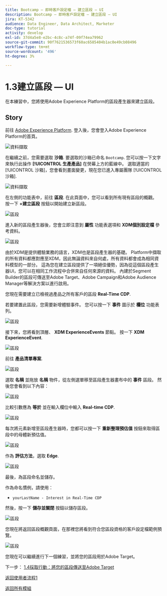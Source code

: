 ```yaml
---
title: Bootcamp — 即時客戶設定檔 — 建立區段 — UI
description: Bootcamp — 即時客戶設定檔 — 建立區段 — UI
jira: KT-5342
audience: Data Engineer, Data Architect, Marketer
doc-type: tutorial
activity: develop
exl-id: 37d4a5e8-e2bc-4c8c-a74f-09f74ea79962
source-git-commit: 90f7621536573f60ac6585404b1ac0e49cb08496
workflow-type: tm+mt
source-wordcount: '496'
ht-degree: 3%

---
```


# 1.3建立區段 — UI

在本練習中，您將使用Adobe Experience Platform的區段產生器來建立區段。

## Story

前往 [Adobe Experience Platform](https://experience.adobe.com/platform). 登入後，您會登入Adobe Experience Platform的首頁。

![資料擷取](./images/home.png)

在繼續之前，您需要選取 **沙箱**. 要選取的沙箱已命名 ``Bootcamp``. 您可以按一下文字來執行此操作 **[!UICONTROL 生產產品]** 在熒幕上方的藍線中。 選取適當的 [!UICONTROL 沙箱]，您會看到畫面變更，現在您已進入專屬團隊 [!UICONTROL 沙箱].

![資料擷取](./images/sb1.png)

在左側的功能表中，前往 **區段**. 在此頁面中，您可以看到所有現有區段的概觀。 按一下 **+建立區段** 按鈕以開始建立新區段。

![區段](./images/menuseg.png)

進入新的區段產生器後，您會立即注意到 **屬性** 功能表選項和 **XDM個別設定檔** 參考資料。

![區段](./images/segmentationui.png)

由於XDM是提供體驗業務的語言，XDM也是區段產生器的基礎。 Platform中擷取的所有資料都應對應至XDM，因此無論資料來自何處，所有資料都會成為相同資料模型的一部分。 這為您在建立區段提供了一項絕佳優勢，因為從這個區段產生器UI，您可以在相同工作流程中合併來自任何來源的資料。 內建於Segment Builder的區段可傳送至Adobe Target、Adobe Campaign和Adobe Audience Manager等解決方案以進行啟用。

您現在需要建立已檢視過產品之所有客戶的區段 **Real-Time CDP**.

若要建置此區段，您需要新增體驗事件。 您可以按一下 **事件** 圖示於 **欄位** 功能表列。

![區段](./images/findee.png)

接下來，您將看到頂層、 **XDM ExperienceEvents** 節點。 按一下 **XDM ExperienceEvent**.

![區段](./images/see.png)

前往 **產品清單專案**.

![區段](./images/plitems.png)

選取 **名稱** 並拖放 **名稱** 物件，從左側選單移至區段產生器畫布中的 **事件** 區段。 然後您會看到以下內容：

![區段](./images/eewebpdtlname.png)

比較引數應為 **等於** 並在輸入欄位中輸入 **Real-time CDP**.

![區段](./images/pv.png)

每次將元素新增至區段產生器時，您都可以按一下 **重新整理預估值** 按鈕來取得區段中的母體新預估值。

![區段](./images/refreshest.png)

作為 **評估方法**，選取 **Edge**.

![區段](./images/evedge.png)

最後，為區段命名並儲存。

作為命名慣例，請使用：

- `yourLastName - Interest in Real-Time CDP`

然後，按一下 **儲存並關閉** 按鈕以儲存區段。

![區段](./images/segmentname.png)

您現在將返回區段概觀頁面，在那裡您將看到符合您區段資格的客戶設定檔範例預覽。

![區段](./images/savedsegment.png)

您現在可以繼續進行下一個練習，並將您的區段用於Adobe Target。

下一步： [1.4採取行動：將您的區段傳送至Adobe Target](./ex4.md)

[返回使用者流程1](./uc1.md)

[返回所有模組](../../overview.md)
